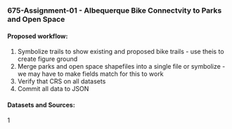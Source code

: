 ### 675-Assignment-01 - Albequerque Bike Connectvity to Parks and Open Space
#### Proposed workflow:
1. Symbolize trails to show existing and proposed bike trails - use theis to create figure ground
2. Merge parks and open space shapefiles into a single file or symbolize - we may have to make fields match for this to work
3. Verify that CRS on all datasets 
4. Commit all data to JSON

#### Datasets and Sources:
1